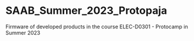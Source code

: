 # SAAB_Summer_2023_Protopaja
Firmware of developed products in the course ELEC-D0301 - Protocamp in Summer 2023
